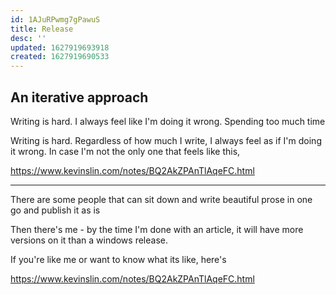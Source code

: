 ```yaml
---
id: 1AJuRPwmg7gPawuS
title: Release
desc: ''
updated: 1627919693918
created: 1627919690533
---
```


## An iterative approach 

Writing is hard. I always feel like I'm doing it wrong. Spending too much time 

Writing is hard. Regardless of how much I write, I always feel as if I'm doing it wrong. In case I'm not the only one that feels like this, 

https://www.kevinslin.com/notes/BQ2AkZPAnTlAqeFC.html

---

There are some people that can sit down and write beautiful prose in one go and publish it as is 

Then there's me - by the time I'm done with an article, it will have more versions on it than a windows release. 

If you're like me or want to know what its like, here's 

https://www.kevinslin.com/notes/BQ2AkZPAnTlAqeFC.html
